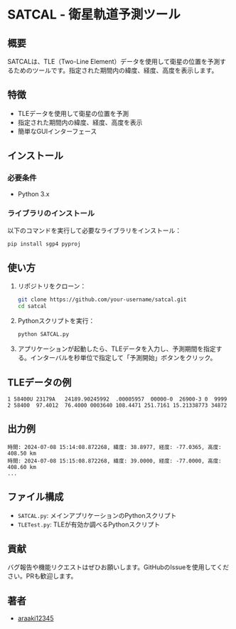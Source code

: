
# SATCAL - 衛星軌道予測ツール

## 概要

SATCALは、TLE（Two-Line Element）データを使用して衛星の位置を予測するためのツールです。指定された期間内の緯度、経度、高度を表示します。

## 特徴

- TLEデータを使用して衛星の位置を予測
- 指定された期間内の緯度、経度、高度を表示
- 簡単なGUIインターフェース

## インストール

### 必要条件

- Python 3.x

### ライブラリのインストール

以下のコマンドを実行して必要なライブラリをインストール：

```bash
pip install sgp4 pyproj
```

## 使い方

1. リポジトリをクローン：

    ```bash
    git clone https://github.com/your-username/satcal.git
    cd satcal
    ```

2. Pythonスクリプトを実行：

    ```bash
    python SATCAL.py
    ```

3. アプリケーションが起動したら、TLEデータを入力し、予測期間を指定する。インターバルを秒単位で指定して「予測開始」ボタンをクリック。

## TLEデータの例

```plaintext
1 58400U 23179A   24189.90245992  .00005957  00000-0  26900-3 0  9999
2 58400  97.4012  76.4000 0003640 108.4471 251.7161 15.21338773 34872
```

## 出力例

```plaintext
時間: 2024-07-08 15:14:08.872268, 緯度: 38.8977, 経度: -77.0365, 高度: 408.50 km
時間: 2024-07-08 15:15:08.872268, 緯度: 39.0000, 経度: -77.0000, 高度: 408.60 km
...
```

## ファイル構成

- `SATCAL.py`: メインアプリケーションのPythonスクリプト
- `TLETest.py`: TLEが有効か調べるPythonスクリプト

## 貢献

バグ報告や機能リクエストはぜひお願いします。GitHubのIssueを使用してください。PRも歓迎します。

## 著者

- [araaki12345](https://github.com/araaki12345)
